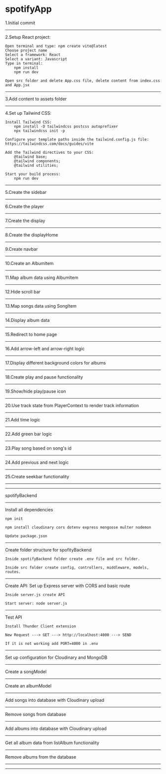 # spotifyApp

1.Initial commit
*********************
2.Setup React project:

    Open terminal and type: npm create vite@latest
    Choose project name
    Select a framework: React
    Select a variant: Javascript
    Type in terminal:
        npm install
        npm run dev
        
    Open src folder and delete App.css file, delete content from index.css and App.jsx
*********************
3.Add content to assets folder
*************************
4.Set up Tailwind CSS:

    Install Tailwind CSS:
        npm install -D tailwindcss postcss autoprefixer
        npx tailwindcss init -p
        
    Configure your template paths inside the tailwind.config.js file:
    https://tailwindcss.com/docs/guides/vite
    
    Add the Tailwind directives to your CSS:
        @tailwind base;
        @tailwind components;
        @tailwind utilities;
        
    Start your build process:
        npm run dev
        
************************
5.Create the sidebar
********************
6.Create the player
*******************
7.Create the display
*******************
8.Create the displayHome
************************
9.Create navbar
*********************
10.Create an AlbumItem
*******************
11.Map album data using AlbumItem
******************
12.Hide scroll bar
**********************
13.Map songs data using SongItem
*********************
14.Display album data
********************
15.Redirect to home page
*****************
16.Add arrow-left and arrow-right logic
**********************
17.Display different background colors for albums
*************************
18.Create play and pause functionality
*************************
19.Show/hide play/pause icon
*************************
20.Use track state from PlayerContext to render track information
*************************
21.Add time logic
**********************
22.Add green bar logic
**********************
23.Play song based on song's id
*********************
24.Add previous and next logic
**********************
25.Create seekbar functionality
*****************************
*****************************
spotifyBackend
*****************************
Install all dependencies

    npm init

    npm install cloudinary cors dotenv express mongoose multer nodemon

    Update package.json
*******************************
Create folder structure for spofityBackend

    Inside spotifyBackend folder create .env file and src folder.

    Inside src folder create config, controllers, middleware, models, routes.
*******************************
Create API: Set up Express server with CORS and basic route

    Inside server.js create API

    Start server: node server.js
******************************
Test API

    Install Thunder Client extension

    New Request ---> GET ---> http://localhost:4000 ---> SEND

    If it is not working add PORT=4000 in .env
******************************
Set up configuration for Cloudinary and MongoDB
******************************
Create a songModel
******************************
Create an albumModel
*****************************
Add songs into database with Cloudinary upload
****************************
Remove songs from database
*****************************
Add albums into database with Cloudinary upload
*****************************
Get all album data from listAlbum functionality
****************************
Remove albums from the database
***************************
**************************